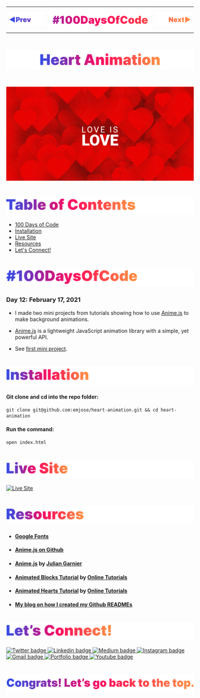 <p id="header"><p>

<table><tr>
<td> <a href="https://github.com/emjose/block-animation/#header"><img src="Assets/header-left.png" alt="previous" style="width: 200px;"/></a> </td>
<td> <a href="https://github.com/emjose/one-hundred/#header"><img src="Assets/header-center.png" alt="100 days of code" style="width: 580px;"/></a> </td>
<td> <a href="https://github.com/emjose/opening-crawl/#header"><img src="Assets/header-right.png" alt="next" style="width: 200px;"/></a> </td>
</tr></table>

<br>

<p id="project-title"><p>

<a href=#table-of-contents>![Heart Animation](Assets/inter-012-heart-animation.png)</a>

<br>

<a href="https://emjose.github.io/heart-animation/">![Heart Animation](Assets/preview-012-heart-animation.png)</a>

#

<p id="table-of-contents"><p>

<a href=#table-of-contents>![Table of Contents](Assets/inter-toc.png)</a>

-   [100 Days of Code](#100days)
-   [Installation](#installation)
-   [Live Site](#live-site)
-   [Resources](#resources)
-   [Let's Connect!](#lets-connect)

#

<p id="100days"><p>

<a href=#100days>![#100DaysOfCode](Assets/inter-100hash.png)</a>

### Day 12: February 17, 2021

-   I made two mini projects from tutorials showing how to use <a href="https://animejs.com/">Anime.js</a> to make background animations.

-   <a href="https://animejs.com/">Anime.js</a> is a lightweight JavaScript animation library with a simple, yet powerful API.

-   See <a href="https://github.com/emjose/block-animation/#header">first mini project</a>.

#

<p id="installation"><p>

<a href=#installation>![Installation](Assets/inter-installation.png)</a>

#### Git clone and cd into the repo folder:

```
git clone git@github.com:emjose/heart-animation.git && cd heart-animation
```

#### Run the command:

```
open index.html
```

#

<p id="live-site"><p>

<a href="https://emjose.github.io/heart-animation/">![Live Site](Assets/inter-live-site.png)</a>

<a href="https://emjose.github.io/heart-animation/">![Live Site](Assets/012-hearts.gif)</a>

#

<p id="resources"><p>

<a href=#resources>![Resources](Assets/inter-resources.png)</a>

-   #### [Google Fonts](https://fonts.google.com/)
-   #### [Anime.js on Github](https://github.com/juliangarnier/anime)
-   #### [Anime.js](https://animejs.com/) by [Julian Garnier](https://github.com/juliangarnier)
-   #### [Animated Blocks Tutorial](https://youtu.be/XMhHEVznWEY) by [Online Tutorials](https://www.youtube.com/channel/UCbwXnUipZsLfUckBPsC7Jog)

-   #### [Animated Hearts Tutorial](https://youtu.be/MBnS34iENrw) by [Online Tutorials](https://www.youtube.com/channel/UCbwXnUipZsLfUckBPsC7Jog)

-   #### [My blog on how I created my Github READMEs](https://emmanueljose.medium.com/readme-a-makeover-story-b9c7be37a6de?sk=7ae6623d365409d875753e4604e42ffd)

#

<p id="lets-connect"><p>

<a href=#lets-connect>![Let's Connect!](Assets/inter-lets-connect.png)</a>

<p><a href="https://twitter.com/Emmanuel_Labor"><img src="https://img.shields.io/badge/twitter-%231DA1F2.svg?&style=for-the-badge&logo=twitter&logoColor=white" height=30 width=90 alt="Twitter badge"> <a href="https://www.linkedin.com/in/emmanuelpjose/"><img src="https://img.shields.io/badge/linkedin-%230064e7.svg?&style=for-the-badge&logo=linkedin&logoColor=white" height=30 width=90 alt="Linkedin badge"> <a href="https://emmanueljose.medium.com/"><img src="https://img.shields.io/badge/medium-%238700f5.svg?&style=for-the-badge&logo=medium&logoColor=white" height=30 width=90 alt="Medium badge"> <a href="https://www.instagram.com/emmanuel_jose/"><img src="https://img.shields.io/badge/instagram-%23ff0077.svg?&style=for-the-badge&logo=instagram&logoColor=white" height=30 width=90 alt="Instagram badge"> <a href="mailto:emjose@gmail.com"><img src="https://img.shields.io/badge/gmail-%23fd1745.svg?&style=for-the-badge&logo=gmail&logoColor=white" height=30 width=90 alt="Gmail badge"> <a href="https://www.emmanuel-jose.com/"><img src="https://img.shields.io/badge/portfolio-%23FF0000.svg?&style=for-the-badge&logoColor=white" height=30 width=90 alt="Portfolio badge"> <a href="https://github.com/emjose"><img src="https://img.shields.io/badge/github-%23ff8e44.svg?&style=for-the-badge&logo=github&logoColor=white" height=30 width=90 alt="Youtube badge"></p>

#

<a href=#header>![Back to Top!](Assets/inter-congrats.png)</a>

<!-- commit test -->
